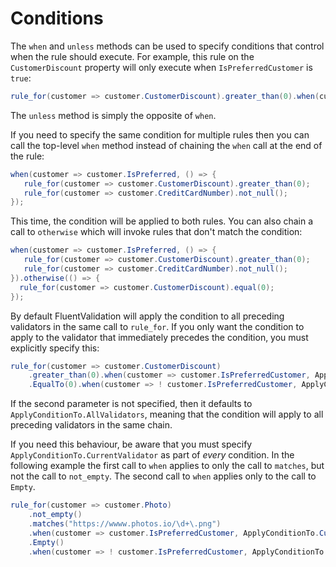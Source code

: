 # Conditions

The `when` and `unless` methods can be used to specify conditions that control when the rule should execute. For example, this rule on the `CustomerDiscount` property will only execute when `IsPreferredCustomer` is `true`:

```csharp
rule_for(customer => customer.CustomerDiscount).greater_than(0).when(customer => customer.IsPreferredCustomer);
```

The `unless` method is simply the opposite of `when`.

If you need to specify the same condition for multiple rules then you can call the top-level `when` method instead of chaining the `when` call at the end of the rule:

```csharp
when(customer => customer.IsPreferred, () => {
   rule_for(customer => customer.CustomerDiscount).greater_than(0);
   rule_for(customer => customer.CreditCardNumber).not_null();
});
```

This time, the condition will be applied to both rules. You can also chain a call to `otherwise` which will invoke rules that don't match the condition:

```csharp
when(customer => customer.IsPreferred, () => {
   rule_for(customer => customer.CustomerDiscount).greater_than(0);
   rule_for(customer => customer.CreditCardNumber).not_null();
}).otherwise(() => {
  rule_for(customer => customer.CustomerDiscount).equal(0);
});
```

By default FluentValidation will apply the condition to all preceding validators in the same call to `rule_for`. If you only want the condition to apply to the validator that immediately precedes the condition, you must explicitly specify this:

```csharp
rule_for(customer => customer.CustomerDiscount)
    .greater_than(0).when(customer => customer.IsPreferredCustomer, ApplyConditionTo.CurrentValidator)
    .EqualTo(0).when(customer => ! customer.IsPreferredCustomer, ApplyConditionTo.CurrentValidator);
```

If the second parameter is not specified, then it defaults to `ApplyConditionTo.AllValidators`, meaning that the condition will apply to all preceding validators in the same chain.

If you need this behaviour, be aware that you must specify `ApplyConditionTo.CurrentValidator` as part of *every* condition. In the following example the first call to `when` applies to only the call to `matches`, but not the call to `not_empty`. The second call to `when` applies only to the call to `Empty`.

```csharp
rule_for(customer => customer.Photo)
    .not_empty()
    .matches("https://wwww.photos.io/\d+\.png")
    .when(customer => customer.IsPreferredCustomer, ApplyConditionTo.CurrentValidator)
    .Empty()
    .when(customer => ! customer.IsPreferredCustomer, ApplyConditionTo.CurrentValidator);
```